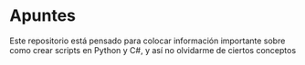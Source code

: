 # Apuntes

Este repositorio está pensado para colocar información importante sobre como crear scripts en Python y C#, y así no olvidarme de ciertos conceptos